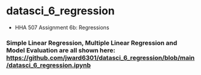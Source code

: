 # datasci_6_regression
- HHA 507 Assignment 6b: Regressions

### Simple Linear Regression, Multiple Linear Regression and Model Evaluation are all shown here: https://github.com/jward6301/datasci_6_regression/blob/main/datasci_6_regression.ipynb
